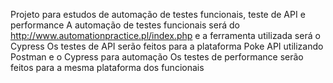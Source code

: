 Projeto para estudos de automação de testes funcionais, teste de API e performance
A automação de testes funcionais será do http://www.automationpractice.pl/index.php e a ferramenta utilizada será o Cypress
Os testes de API serão feitos para a plataforma Poke API utilizando Postman e o Cypress para automação
Os testes de performance serão feitos para a mesma plataforma dos funcionais

